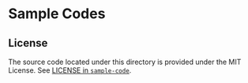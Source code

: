 # Sample Codes
## License

The source code located under this directory is provided under the MIT License. See [LICENSE in `sample-code`](sample-code/LICENSE).
